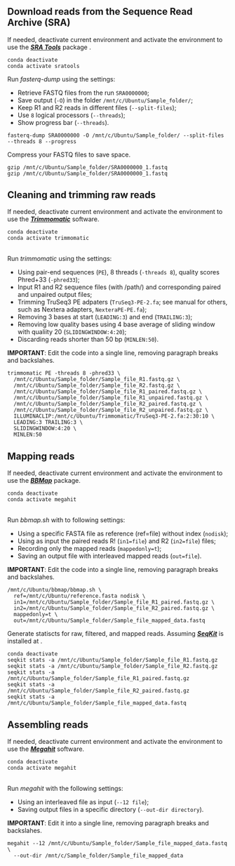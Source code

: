 # 

## Download reads from the Sequence Read Archive (SRA)
If needed, deactivate current environment and activate the environment to use the [***SRA Tools***](https://github.com/ncbi/sra-tools) package .

```
conda deactivate
conda activate sratools
```

Run *fasterq-dump* using the settings:
- Retrieve FASTQ files from the run `SRA0000000`;
- Save output (`-O`) in the folder `/mnt/c/Ubuntu/Sample_folder/`;
- Keep R1 and R2 reads in different files (`--split-files`);
- Use `8` logical processors (`--threads`);
- Show progress bar (`--threads`).

```
fasterq-dump SRA0000000 -O /mnt/c/Ubuntu/Sample_folder/ --split-files --threads 8 --progress
```

Compress your FASTQ files to save space.
```
gzip /mnt/c/Ubuntu/Sample_folder/SRA0000000_1.fastq
gzip /mnt/c/Ubuntu/Sample_folder/SRA0000000_1.fastq
```

## Cleaning and trimming raw reads

If needed, deactivate current environment and activate the environment to use the [***Trimmomatic***](https://github.com/usadellab/Trimmomatic) software.

```
conda deactivate
conda activate trimmomatic
```

\
Run *trimmomatic* using the settings:

- Using pair-end sequences (`PE`), 8 threads (`-threads 8`), quality scores Phred+33 (`-phred33`);
- Input R1 and R2 sequence files (with /path/) and corresponding paired and unpaired output files;
- Trimming TruSeq3 PE adpaters (`TruSeq3-PE-2.fa`; see manual for others, such as Nextera adapters, `NexteraPE-PE.fa`);
- Removing 3 bases at start (`LEADING:3`) and end (`TRAILING:3`);
- Removing low quality bases using 4 base average of sliding window with qualiity 20 (`SLIDINGWINDOW:4:20`);
- Discarding reads shorter than 50 bp (`MINLEN:50`).

**IMPORTANT**: Edit the code into a single line, removing paragraph breaks and backslahes.
  
```
trimmomatic PE -threads 8 -phred33 \
  /mnt/c/Ubuntu/Sample_folder/Sample_file_R1.fastq.gz \
  /mnt/c/Ubuntu/Sample_folder/Sample_file_R2.fastq.gz \
  /mnt/c/Ubuntu/Sample_folder/Sample_file_R1_paired.fastq.gz \
  /mnt/c/Ubuntu/Sample_folder/Sample_file_R1_unpaired.fastq.gz \
  /mnt/c/Ubuntu/Sample_folder/Sample_file_R2_paired.fastq.gz \
  /mnt/c/Ubuntu/Sample_folder/Sample_file_R2_unpaired.fastq.gz \
  ILLUMINACLIP:/mnt/c/Ubuntu/Trimmomatic/TruSeq3-PE-2.fa:2:30:10 \
  LEADING:3 TRAILING:3 \
  SLIDINGWINDOW:4:20 \
  MINLEN:50
```


## Mapping reads
If needed, deactivate current environment and activate the environment to use the [***BBMap***](https://github.com/BioInfoTools/BBMap) package.

```
conda deactivate
conda activate megahit
```

\
Run *bbmap.sh* with to following settings:

- Using a specific FASTA file as reference (ref=file) without index (`nodisk`);
- Using as input the paired reads R! (`in1=file`) and R2 (`in2=file`) files;
- Recording only the mapped reads (`mappedonly=t`);
- Saving an output file with interleaved mapped reads (`out=file`).

**IMPORTANT**: Edit the code into a single line, removing paragraph breaks and backslahes.
  
```
/mnt/c/Ubuntu/bbmap/bbmap.sh \
  ref=/mnt/c/Ubuntu/reference.fasta nodisk \
  in1=/mnt/c/Ubuntu/Sample_folder/Sample_file_R1_paired.fastq.gz \
  in2=/mnt/c/Ubuntu/Sample_folder/Sample_file_R2_paired.fastq.gz \
  mappedonly=t \
  out=/mnt/c/Ubuntu/Sample_folder/Sample_file_mapped_data.fastq
```

Generate statiscts for raw, filtered, and mapped reads. Assuming [***SeqKit***](https://bioinf.shenwei.me/seqkit/) is installed at <base>.

```
conda deactivate
seqkit stats -a /mnt/c/Ubuntu/Sample_folder/Sample_file_R1.fastq.gz
seqkit stats -a /mnt/c/Ubuntu/Sample_folder/Sample_file_R2.fastq.gz
seqkit stats -a /mnt/c/Ubuntu/Sample_folder/Sample_file_R1_paired.fastq.gz
seqkit stats -a /mnt/c/Ubuntu/Sample_folder/Sample_file_R2_paired.fastq.gz
seqkit stats -a /mnt/c/Ubuntu/Sample_folder/Sample_file_mapped_data.fastq
```


## Assembling reads
If needed, deactivate current environment and activate the environment to use the [***Megahit***](https://github.com/voutcn/megahit) software.

```
conda deactivate
conda activate megahit
```

\
Run *megahit* with the following settings:

- Using an interleaved file as input (`--12 file`);
- Saving output files in a specific directory (`--out-dir directory`).

**IMPORTANT**: Edit it into a single line, removing paragraph breaks and backslahes.
  
```
megahit --12 /mnt/c/Ubuntu/Sample_folder/Sample_file_mapped_data.fastq \
  --out-dir /mnt/c/Sample_folder/Sample_file_mapped_data
```
